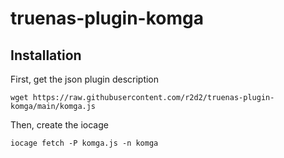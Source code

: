 # truenas-plugin-komga

## Installation 

First, get the json plugin description

``` wget https://raw.githubusercontent.com/r2d2/truenas-plugin-komga/main/komga.js ```

Then, create the iocage

``` iocage fetch -P komga.js -n komga ```
